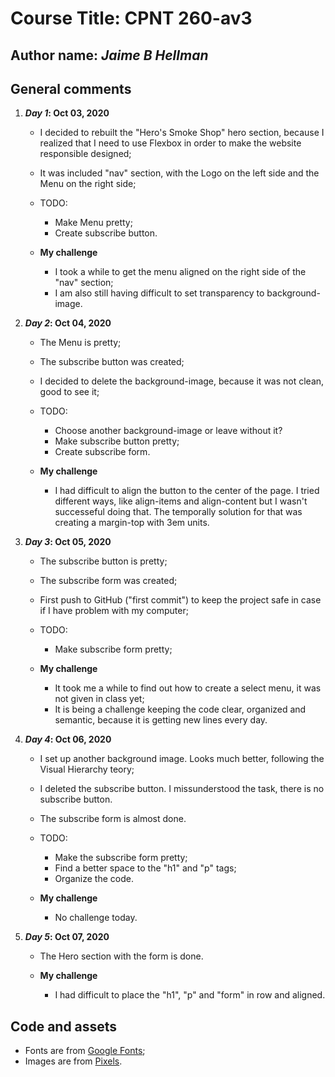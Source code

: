 # Course Title: CPNT 260-av3

## Author name: _Jaime B Hellman_

## General comments
  1. **_Day 1_: Oct 03, 2020**
      - I decided to rebuilt the "Hero's Smoke Shop" hero section, because I realized that I need to use Flexbox in order to make the  website responsible designed;
      - It was included "nav" section, with the Logo on the left side and the Menu on the right side;
      - TODO:
        - Make Menu pretty;
        - Create subscribe button.

      - **My challenge** 
        - I took a while to get the menu aligned on the right side of the "nav" section;
        - I am also still having difficult to set transparency to background-image.

  2. **_Day 2_: Oct 04, 2020**
      - The Menu is pretty;
      - The subscribe button was created;
      - I decided to delete the background-image, because it was not clean, good to see it;
      - TODO: 
        - Choose another background-image or leave without it?
        - Make subscribe button pretty;
        - Create subscribe form.
   
      - **My challenge**
        - I had difficult to align the button to the center of the page. I tried different ways, like align-items and align-content but I wasn't successeful doing that. The temporally solution for that was creating a margin-top with 3em units.

  3. **_Day 3_: Oct 05, 2020**
      - The subscribe button is pretty;
      - The subscribe form was created;
      - First push to GitHub ("first commit") to keep the project safe in case if I have problem with my computer;
      - TODO:
        - Make subscribe form pretty;

      - **My challenge**
        - It took me a while to find out how to create a select menu, it was not given in class yet;
        - It is being a challenge keeping the code clear, organized and semantic, because it is getting new lines every day.

  4. **_Day 4_: Oct 06, 2020**
      - I set up another background image. Looks much better, following the Visual Hierarchy teory;
      - I deleted the subscribe button. I missunderstood the task, there is no subscribe button.
      - The subscribe form is almost done.
      - TODO:
        - Make the subscribe form pretty;
        - Find a better space to the "h1" and "p" tags;
        - Organize the code.

      - **My challenge**
        - No challenge today.
  
  5. **_Day 5_: Oct 07, 2020**
      - The Hero section with the form is done. 

      - **My challenge**
        - I had difficult to place the "h1", "p" and "form" in row and aligned.

## Code and assets
- Fonts are from [Google Fonts](https://fonts.google.com/);
- Images are from [Pixels](https://www.pexels.com/).